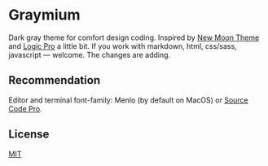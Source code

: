 # Graymium

Dark gray theme for comfort design coding. Inspired by [New Moon Theme](https://github.com/taniarascia/new-moon) and [Logic Pro](https://www.apple.com/ua/logic-pro/) a little bit. If you work with markdown, html, css/sass, javascript — welcome. The changes are adding.

## Recommendation

Editor and terminal font-family: Menlo (by default on MacOS) or [Source Code Pro](https://github.com/adobe-fonts/source-code-pro).

## License

[MIT](LICENSE)
